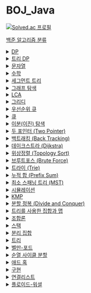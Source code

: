# BOJ_Java
[![Solved.ac
프로필](http://mazassumnida.wtf/api/generate_badge?boj=anm0307)](https://solved.ac/anm0307)

<a href="https://www.acmicpc.net/problem/tags">백준 알고리즘 분류</a>
<details>
<summary><a href="https://www.acmicpc.net/problemset?sort=ac_desc&algo=25"> DP</a></summary>
<div markdown="1">       
<pre>
- <a href="https://www.acmicpc.net/problem/1010">1010. 다리 놓기</a>
- <a href="https://www.acmicpc.net/problem/2839">2839. 설탕 배달</a>
- <a href="https://www.acmicpc.net/problem/1463">1463. 1로 만들기</a>
- <a href="https://www.acmicpc.net/problem/16441">16441. 아기돼지와 늑대</a>
- <a href="https://www.acmicpc.net/problem/1562">1562. 계단 수</a>
- <a href="https://www.acmicpc.net/problem/2098">2098. 외판원 순회</a>
- <a href="https://www.acmicpc.net/problem/27212">27212. 미팅</a>
- <a href="https://www.acmicpc.net/problem/11066">11066. 파일 합치기</a>
- <a href="https://www.acmicpc.net/problem/12865">12865. 평범한 배낭</a>
- <a href="https://www.acmicpc.net/problem/2293">2293. 동전 1</a>
- <a href="https://www.acmicpc.net/problem/2294">2294. 동전 2</a>
- <a href="https://www.acmicpc.net/problem/11053">11053. 가장 긴 증가하는 부분 수열</a>
- <a href="https://www.acmicpc.net/problem/11054">11054. 가장 긴 바이토닉 부분 수열</a>
- <a href="https://www.acmicpc.net/problem/11722">11722. 가장 긴 감소하는 부분 수열</a>
- <a href="https://www.acmicpc.net/problem/11055">11055. 가장 큰 증가 부분 수열</a>
- <a href="https://www.acmicpc.net/problem/15486">15486. 퇴사 2</a>
- <a href="https://www.acmicpc.net/problem/2565">2565. 전깃줄</a>
- <a href="https://www.acmicpc.net/problem/1937">1937. 욕심쟁이 판다</a>
- <a href="https://www.acmicpc.net/problem/1520">1520. 내리막 길</a>
- <a href="https://www.acmicpc.net/problem/1103">1103. 게임</a>
- <a href="https://www.acmicpc.net/problem/17090">17090. 미로 탈출하기</a>
- <a href="https://www.acmicpc.net/problem/11726">11726. 2×n 타일링</a>
- <a href="https://www.acmicpc.net/problem/11727">11727. 2×n 타일링 2</a>
- <a href="https://www.acmicpc.net/problem/1793">1793. 타일링</a>
- <a href="https://www.acmicpc.net/problem/2096">2096. 내려가기</a>
- <a href="https://www.acmicpc.net/problem/15571">15571. 블록 3</a>
- <a href="https://www.acmicpc.net/problem/15572">15572. 블록 4</a>
- <a href="https://www.acmicpc.net/problem/2629">2629. 양팔저울</a>
- <a href="https://www.acmicpc.net/problem/16194">16194. 카드 구매하기 2</a>
- <a href="https://www.acmicpc.net/problem/5557">5557. 1학년</a>
- <a href="https://www.acmicpc.net/problem/17070">17070. 파이프 옮기기 1</a>
- <a href="https://www.acmicpc.net/problem/11049">11049. 행렬 곱셈 순서</a>
- <a href="https://www.acmicpc.net/problem/2169">2169. 로봇 조종하기</a>
- <a href="https://www.acmicpc.net/problem/2240">2240. 자두나무</a>
- <a href="https://www.acmicpc.net/problem/2011">2011. 암호코드</a>
- <a href="https://www.acmicpc.net/problem/9084">9084. 동전</a>
- <a href="https://www.acmicpc.net/problem/1256">1256. 사전</a>
- <a href="https://www.acmicpc.net/problem/25759">25759. 들판 건너가기</a>
- <a href="https://www.acmicpc.net/problem/1576">1576. DNA점수</a>
- <a href="https://www.acmicpc.net/problem/2228">2228. 구간 나누기</a>
- <a href="https://www.acmicpc.net/problem/2225">2225. 합분해</a>
- <a href="https://www.acmicpc.net/problem/2602">2602. 돌다리 건너기</a>
- <a href="https://www.acmicpc.net/problem/2631">2631. 줄세우기</a>
- <a href="https://www.acmicpc.net/problem/1958">1958. LCS 3</a>
- <a href="https://www.acmicpc.net/problem/2482">2482. 색상환</a>
- <a href="https://www.acmicpc.net/problem/2306">2306. 유전자</a>
- <a href="https://www.acmicpc.net/problem/1633">1633. 최고의 팀 만들기</a>
- <a href="https://www.acmicpc.net/problem/2688">2688. 줄어들지 않아</a>
- <a href="https://www.acmicpc.net/problem/4811">4811. 알약</a>
- <a href="https://www.acmicpc.net/problem/1563">1563. 개근상</a>
- <a href="https://www.acmicpc.net/problem/12869">12869. 뮤탈리스크</a>
- <a href="https://www.acmicpc.net/problem/17265">17265. 나의 인생에는 수학과 함께</a>
- <a href="https://www.acmicpc.net/problem/1029">1029. 그림 교환</a>
- <a href="https://www.acmicpc.net/problem/1099">1099. 알 수 없는 문장</a>
- <a href="https://www.acmicpc.net/problem/7579">7579. 앱</a>
- <a href="https://www.acmicpc.net/problem/2091">2091. 동전</a>
- <a href="https://www.acmicpc.net/problem/17181">17181. 나랏말싸미 America와 different~</a>
- <a href="https://www.acmicpc.net/problem/13398">13398. 연속합 2</a>
- <a href="https://www.acmicpc.net/problem/16639">16639. 괄호 추가하기 3</a>
- <a href="https://www.acmicpc.net/problem/28218">28218. 격자 게임</a>
- <a href="https://www.acmicpc.net/problem/1988">1988. 낮잠 시간</a>
- <a href="https://www.acmicpc.net/problem/20555">20555. 타자연습</a>
- <a href="https://www.acmicpc.net/problem/2333">2333. 생존과 탈출</a>
- <a href="https://www.acmicpc.net/problem/16169">16169. 수행 시간</a>
- <a href="https://www.acmicpc.net/problem/20667">20667. 크롬</a>
</pre>
</div>
</details>

<details>
<summary><a href="https://www.acmicpc.net/problemset?sort=ac_desc&algo=92"> 트리 DP</a></summary>
<div markdown="1">       
<pre>
- <a href="https://www.acmicpc.net/problem/15681">15681. 트리와 쿼리</a>
- <a href="https://www.acmicpc.net/problem/2213">2213. 트리의 독립집합</a>
- <a href="https://www.acmicpc.net/problem/2533">2533. 사회망 서비스(SNS)</a>
- <a href="https://www.acmicpc.net/problem/1949">1949. 우수 마을</a>
- <a href="https://www.acmicpc.net/problem/1135">1135. 뉴스 전하기</a>
- <a href="https://www.acmicpc.net/problem/13325">13325. 이진 트리</a>
- <a href="https://www.acmicpc.net/problem/14267">14267. 회사 문화 1</a>
- <a href="https://www.acmicpc.net/problem/23887">23887. 프린트 전달</a>
</pre>
</div>
</details>

<details>
<summary><a href="https://www.acmicpc.net/problemset?sort=ac_desc&algo=158"> 문자열</a></summary>
<div markdown="1">       
<pre>
- <a href="https://www.acmicpc.net/problem/4458">4458. 첫 글자를 대문자로</a>
- <a href="https://www.acmicpc.net/problem/5582">5582. 공통 부분 문자열</a>
- <a href="https://www.acmicpc.net/problem/9251">9251. LCS</a>
- <a href="https://www.acmicpc.net/problem/9935">9935. 문자열 폭발</a>
- <a href="https://www.acmicpc.net/problem/5430">5430. AC</a>
- <a href="https://www.acmicpc.net/problem/17609">17609. 회문</a>
- <a href="https://www.acmicpc.net/problem/1013">1013. Contact</a>
- <a href="https://www.acmicpc.net/problem/20210">20210. 파일 탐색기</a>
- <a href="https://www.acmicpc.net/problem/9369">9369. 암호 깨기</a>
</pre>
</div>
</details>

<details>
<summary><a href="acmicpc.net/problemset?sort=ac_desc&algo=124"> 수학</a></summary>
<div markdown="1">       
<pre>
- <a href="https://www.acmicpc.net/problem/2417">2471. 정수 제곱근</a>
- <a href="https://www.acmicpc.net/problem/13458">13458. 시험 감독</a>
- <a href="https://www.acmicpc.net/problem/1064">1064. 평행사변형</a>
- <a href="https://www.acmicpc.net/problem/18225">18225. 당구공을 넣자</a>
- <a href="https://www.acmicpc.net/problem/2142">2142. 정돈된 배열</a>
- <a href="https://www.acmicpc.net/problem/22964">22964. conv1d</a>
- <a href="https://www.acmicpc.net/problem/14864">14864. 줄서기</a>
</pre>
</div>
</details>

<details>
<summary><a href="https://www.acmicpc.net/problemset?sort=ac_desc&algo=65"> 세그먼트 트리</a></summary>
<div markdown="1">       
<pre>
- <a href="https://www.acmicpc.net/problem/2042">2042. 구간 합 구하기</a>
- <a href="https://www.acmicpc.net/problem/11505">11505. 구간 곱 구하기</a>
- <a href="https://www.acmicpc.net/problem/2357">2357. 최솟값과 최댓값</a>
- <a href="https://www.acmicpc.net/problem/24915">24915. 센터가 돋보여야 해</a>
</pre>
</div>
</details>

<details>
<summary><a href="https://www.acmicpc.net/problemset?sort=ac_desc&algo=11"> 그래프 탐색</a></summary>
<div markdown="1">       
<pre>
- <a href="https://www.acmicpc.net/problem/2606">2606. 바이러스</a>
- <a href="https://www.acmicpc.net/problem/7569">7569. 토마토</a>
- <a href="https://www.acmicpc.net/problem/3197">3197. 백조의 호수</a>
- <a href="https://www.acmicpc.net/problem/2665">2665. 미로만들기</a>
- <a href="https://www.acmicpc.net/problem/2665">2206. 벽 부수고 이동하기</a>
- <a href="https://www.acmicpc.net/problem/1600">1600. 말이 되고픈 원숭이</a>
- <a href="https://www.acmicpc.net/problem/1175">1175. 배달</a>
- <a href="https://www.acmicpc.net/problem/1039">1039. 교환</a>
- <a href="https://www.acmicpc.net/problem/16947">16947. 서울 지하철 2호선</a>
- <a href="https://www.acmicpc.net/problem/16932">16932. 모양 만들기</a>
- <a href="https://www.acmicpc.net/problem/19952">19952. 인성 문제 있어??</a>
- <a href="https://www.acmicpc.net/problem/27650">27650. DSLR</a>
</pre>
</div>
</details>

<details>
<summary><a href="https://www.acmicpc.net/problemset?sort=ac_desc&algo=41"> LCA</a></summary>
<div markdown="1">       
<pre>
- <a href="https://www.acmicpc.net/problem/11437">11437. LCA</a>
- <a href="https://www.acmicpc.net/problem/11438">11438. LCA 2</a> (Segment Tree, DP)
- <a href="https://www.acmicpc.net/problem/26216">26216. 은나무</a>
</pre>
</div>
</details>

<details>
<summary><a href="https://www.acmicpc.net/problemset?sort=ac_desc&algo=33"> 그리디</a></summary>
<div markdown="1">       
<pre>
- <a href="https://www.acmicpc.net/problem/1715">1715. 카드 정렬하기</a>
- <a href="https://www.acmicpc.net/problem/2873">2873. 롤러코스터</a>
- <a href="https://www.acmicpc.net/problem/1202">1202. 보석 도둑</a>
- <a href="https://www.acmicpc.net/problem/13975">13975. 파일 합치기 3</a>
- <a href="https://www.acmicpc.net/problem/2437">2437. 저울</a>
- <a href="https://www.acmicpc.net/problem/1339">1339. 단어 수학</a>
- <a href="https://www.acmicpc.net/problem/1744">1744. 수 묶기</a>
- <a href="https://www.acmicpc.net/problem/11000">11000. 강의실 배정</a>
- <a href="https://www.acmicpc.net/problem/1700">1700. 멀티탭 스케줄링</a>
- <a href="https://www.acmicpc.net/problem/17280">17280. 카풀 매칭</a>
- <a href="https://www.acmicpc.net/problem/3109">3109. 빵집</a>
- <a href="https://www.acmicpc.net/problem/8980">8980. 택배</a>
- <a href="https://www.acmicpc.net/problem/18234">18234. 당근 훔쳐 먹기</a>
- <a href="https://www.acmicpc.net/problem/1092">1092. 배</a>
- <a href="https://www.acmicpc.net/problem/2212">2212. 센서</a>
- <a href="https://www.acmicpc.net/problem/1461">1461. 도서관</a>
- <a href="https://www.acmicpc.net/problem/13164">13164. 행복 유치원</a>
- <a href="https://www.acmicpc.net/problem/2457">2457. 공주님의 정원</a>
- <a href="https://www.acmicpc.net/problem/2141">2141. 우체국</a>
- <a href="https://www.acmicpc.net/problem/1083">1083. 소트</a>
- <a href="https://www.acmicpc.net/problem/2258">2258. 정육점</a>
- <a href="https://www.acmicpc.net/problem/2513">2513. 통학버스</a>
- <a href="https://www.acmicpc.net/problem/18768">18768. 팀 배정</a>
- <a href="https://www.acmicpc.net/problem/1052">1052. 물병</a>
- <a href="https://www.acmicpc.net/problem/12429">12429. 생존자 (Small)</a>
- <a href="https://www.acmicpc.net/problem/19539">19539. 사과나무</a>
</pre>
</div>
</details>

<details>
<summary><a href="https://www.acmicpc.net/problemset?sort=ac_desc&algo=59"> 우선순위 큐</a></summary>
<div markdown="1">       
<pre>
- <a href="https://www.acmicpc.net/problem/2014">2014. 소수의 곱</a>
- <a href="https://www.acmicpc.net/problem/14464">14464. 소가 길을 건너간 이유 4</a>
- <a href="https://www.acmicpc.net/problem/1781">1781. 컵라면</a>
- <a href="https://www.acmicpc.net/problem/1655">1655. 가운데를 말해요</a>
- <a href="https://www.acmicpc.net/problem/30054">30054. 웨이팅</a>
- <a href="https://www.acmicpc.net/problem/1826">1826. 연료 채우기</a>
</pre>
</div>
</details>

<details>
<summary><a href="https://www.acmicpc.net/problemset?sort=ac_desc&algo=72"> 큐</a></summary>
<div markdown="1">       
<pre>
- <a href="https://www.acmicpc.net/problem/3190">3190. 뱀</a>
</pre>
</div>
</details>

<details>
<summary><a href="https://www.acmicpc.net/problemset?sort=ac_desc&algo=12"> 이분(이진) 탐색</a></summary>
<div markdown="1">       
<pre>
- <a href="https://www.acmicpc.net/problem/1450">1450. 냅색문제</a>
- <a href="https://www.acmicpc.net/problem/1208">1208. 부분수열의 합 2</a>
- <a href="https://www.acmicpc.net/problem/2352">2352. 반도체 설계</a>
- <a href="https://www.acmicpc.net/problem/12015">12015. 가장 긴 증가하는 부분 수열 2</a>
- <a href="https://www.acmicpc.net/problem/10815">10815. 숫자 카드</a>
- <a href="https://www.acmicpc.net/problem/10816">10816. 숫자 카드 2</a>
- <a href="https://www.acmicpc.net/problem/1654">1654. 랜선 자르기</a>
- <a href="https://www.acmicpc.net/problem/2805">2805. 나무 자르기</a>
- <a href="https://www.acmicpc.net/problem/2110">2110. 공유기 설치</a>
- <a href="https://www.acmicpc.net/problem/3020">3020. 개똥벌레</a>
- <a href="https://www.acmicpc.net/problem/2143">2143. 두 배열의 합</a>
- <a href="https://www.acmicpc.net/problem/2467">2467. 용액</a>
- <a href="https://www.acmicpc.net/problem/1300">1300. K번째 수</a>
- <a href="https://www.acmicpc.net/problem/1508">1508. 레이스</a>
- <a href="https://www.acmicpc.net/problem/20917">20917. 사회적 거리 두기</a>
- <a href="https://www.acmicpc.net/problem/17179">17179. 케이크 자르기</a>
- <a href="https://www.acmicpc.net/problem/2632">2632. 피자판매</a>
- <a href="https://www.acmicpc.net/problem/8983">8983. 사냥꾼</a>
- <a href="https://www.acmicpc.net/problem/3649">3649. 로봇 프로젝트</a>
- <a href="https://www.acmicpc.net/problem/2470">2470. 두 용액</a>
- <a href="https://www.acmicpc.net/problem/2613">2613. 숫자구슬</a>
- <a href="https://www.acmicpc.net/problem/14002">14002. 가장 긴 증가하는 부분 수열 4</a>
- <a href="https://www.acmicpc.net/problem/14003">14003. 가장 긴 증가하는 부분 수열 5</a>
- <a href="https://www.acmicpc.net/problem/1477">1477. 휴게소 세우기</a>
- <a href="https://www.acmicpc.net/problem/3079">3079. 입국심사</a>
- <a href="https://www.acmicpc.net/problem/24887">24887. 최대한의 휴식</a>
- <a href="https://www.acmicpc.net/problem/28305">28305. 세미나 배정</a>
- <a href="https://www.acmicpc.net/problem/1939">1939. 중량제한</a>
- <a href="https://www.acmicpc.net/problem/15732">15732. 도토리 숨기기</a>
- <a href="https://www.acmicpc.net/problem/26652">26652. 성향 성장의 비약</a>
- <a href="https://www.acmicpc.net/problem/5710">5710. 전기 요금</a>
</div>
</details>

<details>
<summary><a href="https://www.acmicpc.net/problemset?sort=ac_desc&algo=80"> 두 포인터 (Two Pointer)</a></summary>
<div markdown="1">       
<pre>
- <a href="https://www.acmicpc.net/problem/2842">2842. 집배원 한상덕</a>
- <a href="https://www.acmicpc.net/problem/1253">1253. 좋다</a>
- <a href="https://www.acmicpc.net/problem/1806">1806. 부분합</a>
- <a href="https://www.acmicpc.net/problem/16434">16434. 드래곤 앤 던전</a>
- <a href="https://www.acmicpc.net/problem/13422">13422. 도둑</a>
</pre>
</div>
</details>

<details>
<summary><a href="https://www.acmicpc.net/problemset?sort=ac_desc&algo=5"> 백트래킹 (Back Tracking)</a></summary>
<div markdown="1">       
<pre>
- <a href="https://www.acmicpc.net/problem/15686">15686. 치킨 배달</a>
- <a href="https://www.acmicpc.net/problem/1987">1987. 알파벳</a>
- <a href="https://www.acmicpc.net/problem/19236">19236. 청소년 상어</a>
- <a href="https://www.acmicpc.net/problem/1759">1759. 암호 만들기</a>
- <a href="https://www.acmicpc.net/problem/17471">17471. 게리맨더링</a>
- <a href="https://www.acmicpc.net/problem/1062">1062. 가르</a>
- <a href="https://www.acmicpc.net/problem/1079">1079. 마피아</a>
- <a href="https://www.acmicpc.net/problem/19942">19942. 다이어트</a>
</pre>
</div>
</details>

<details>
<summary><a href="https://www.acmicpc.net/problemset?sort=ac_desc&algo=22"> 데이크스트라 (Dijkstra)</a></summary>
<div markdown="1">       
<pre>
- <a href="https://www.acmicpc.net/problem/1753">1753. 최단경로</a>
- <a href="https://www.acmicpc.net/problem/1504">1504. 특정한 최단 경로</a>
- <a href="https://www.acmicpc.net/problem/1238">1238. 파티</a>
- <a href="https://www.acmicpc.net/problem/5719">5719. 거의 최단 경로</a>
- <a href="https://www.acmicpc.net/problem/1854">1854. K번째 최단경로 찾기</a>
- <a href="https://www.acmicpc.net/problem/9376">9376. 탈옥</a>
- <a href="https://www.acmicpc.net/problem/14938">14938. 서강그라운드</a>
- <a href="https://www.acmicpc.net/problem/14938">14938. 서강그라운드</a>
- <a href="https://www.acmicpc.net/problem/10282">10282. 해킹</a>
- <a href="https://www.acmicpc.net/problem/2176">2176. 합리적인 이동경로</a>
- <a href="https://www.acmicpc.net/problem/2211">2211. 네트워크 복구</a>
- <a href="https://www.acmicpc.net/problem/30985">30985. 직장인 파댕이의 사회생활</a>
- <a href="https://www.acmicpc.net/problem/23354">23354. 군탈체포조</a>
- <a href="https://www.acmicpc.net/problem/15709">15709. 정기검진</a>
</pre>
</div>
</details>

<details>
<summary><a href="https://www.acmicpc.net/problemset?sort=ac_desc&algo=78"> 위상정렬 (Topology Sort)</a></summary>
<div markdown="1">       
<pre>
- <a href="https://www.acmicpc.net/problem/1005">1005. ACM Craft</a>
- <a href="https://www.acmicpc.net/problem/3665">3665. 최종 순위</a>
- <a href="https://www.acmicpc.net/problem/2623">2623. 음악프로그램</a>
- <a href="https://www.acmicpc.net/problem/1516">1516. 게임 개발</a>
- <a href="https://www.acmicpc.net/problem/17455">17455. kdh17455</a>
</pre>
</div>
</details>

<details>
<summary><a href="https://www.acmicpc.net/problemset?sort=ac_desc&algo=125"> 브루트포스 (Brute Force)</a></summary>
<div markdown="1">       
<pre>
- <a href="https://www.acmicpc.net/problem/15660">15660. 테르토미노 (2)</a>
- <a href="https://www.acmicpc.net/problem/1025">1025. 제곱수 찾기</a>
- <a href="https://www.acmicpc.net/problem/1954">1954. 화학실험</a>
- <a href="https://www.acmicpc.net/problem/15659">15659. 연산자 끼워넣기 (3)</a>
</pre>
</div>
</details>

<details>
<summary><a href="https://www.acmicpc.net/problemset?sort=ac_desc&algo=79"> 트라이 (Trie)</a></summary>
<div markdown="1">       
<pre>
- <a href="https://www.acmicpc.net/problem/5052">5052. 전화번호 목록</a>
</pre>
</div>
</details>

<details>
<summary><a href="https://www.acmicpc.net/problemset?sort=ac_desc&algo=139"> 누적 합 (Prefix Sum)</a></summary>
<div markdown="1">       
<pre>
- <a href="https://www.acmicpc.net/problem/3020">3020. 개똥벌레</a>
- <a href="https://www.acmicpc.net/problem/11659">11659. 구간 합 구하기 4</a>
- <a href="https://www.acmicpc.net/problem/11660">11660. 구간 합 구하기 5</a>
- <a href="https://www.acmicpc.net/problem/2143">2143. 두 배열의 합</a>
- <a href="https://www.acmicpc.net/problem/14846">14846. 직사각형과 쿼리</a>
- <a href="https://www.acmicpc.net/problem/2560">2560. 짚신벌레</a>
- <a href="https://www.acmicpc.net/problem/2616">2616. 소형기관차</a>
- <a href="https://www.acmicpc.net/problem/2208">2208. 보석 줍기</a>
- <a href="https://www.acmicpc.net/problem/3037">3037. 혼란</a>
- <a href="https://www.acmicpc.net/problem/2003">2003. 수들의 합2</a>
- <a href="https://www.acmicpc.net/problem/2559">2559. 수열</a>
- <a href="https://www.acmicpc.net/problem/16139">16139. 인간-컴퓨터 상호작용</a>
- <a href="https://www.acmicpc.net/problem/1912">1912. 연속합</a>
- <a href="https://www.acmicpc.net/problem/10986">10986. 나머지 합</a>
- <a href="https://www.acmicpc.net/problem/5549">5549. 행성 탐사</a>
- <a href="https://www.acmicpc.net/problem/21757">21757. 나누기</a>
- <a href="https://www.acmicpc.net/problem/3114">3114. 사과와 바나나</a>
- <a href="https://www.acmicpc.net/problem/10800">10800. 컬러볼</a>
- <a href="https://www.acmicpc.net/problem/2173">2173. 양파깡 만들기</a>
- <a href="https://www.acmicpc.net/problem/20159">20159. 동작 그만. 밑장 빼기냐?</a>
- <a href="https://www.acmicpc.net/problem/19951">19951. 태상이의 훈련소 생활</a>
</pre>
</div>
</details>

<details>
<summary><a href="https://www.acmicpc.net/problemset?sort=ac_desc&algo=49"> 최소 스패닝 트리 (MST)</a></summary>
<div markdown="1">       
<pre>
- <a href="https://www.acmicpc.net/problem/1197">1197. 최소 스패닝 트리 (Prim, Kr적uskal)</a>
- <a href="https://www.acmicpc.net/problem/1922">1922. 네트워크 연결 (Prim, Kruskal)</a>
- <a href="https://www.acmicpc.net/problem/1647">1647. 도시 분할 계획 (Prim, Kruskal)</a>
- <a href="https://www.acmicpc.net/problem/4386">4386. 별자리 만들기 (Kruskal)</a>
- <a href="https://www.acmicpc.net/problem/1833">1833. 고속철도 설계하기 (Prim)</a>
</pre>
</div>
</details>

<details>
<summary><a href="https://www.acmicpc.net/problemset?sort=ac_desc&algo=141"> 시뮬레이션</a></summary>
<div markdown="1">       
<pre>
- <a href="https://www.acmicpc.net/problem/14503">14503. 로봇 청소기</a>
- <a href="https://www.acmicpc.net/problem/14891">14891. 톱니바퀴</a>
- <a href="https://www.acmicpc.net/problem/13460">13460. 구슬 탈출 2</a>
- <a href="https://www.acmicpc.net/problem/15683">15683. 감시</a>
- <a href="https://www.acmicpc.net/problem/14499">14499. 주사위 굴리기</a>
- <a href="https://www.acmicpc.net/problem/23288">23288. 주사위 굴리기 2</a>
- <a href="https://www.acmicpc.net/problem/10026">10026. 적록색약</a>
- <a href="https://www.acmicpc.net/problem/19235">19235. 모노미노도미노</a>
- <a href="https://www.acmicpc.net/problem/17143">17143. 낚시왕</a>
- <a href="https://www.acmicpc.net/problem/2424">2424. 부산의 해적</a>
- <a href="https://www.acmicpc.net/problem/18809">18809. Gaaaaaaaaaarden</a>
- <a href="https://www.acmicpc.net/problem/5373">5373. 큐빙</a>
- <a href="https://www.acmicpc.net/problem/10875">10875. 뱀</a>
- <a href="https://www.acmicpc.net/problem/2933">2933. 미네랄</a>
- <a href="https://www.acmicpc.net/problem/1113">1113. 수영장 만들기</a>
- <a href="https://www.acmicpc.net/problem/12100">12100. 2048 (Easy)</a>
- <a href="https://www.acmicpc.net/problem/25173">25173. 용감한 아리의 동굴 대탈출</a>
- <a href="https://www.acmicpc.net/problem/16234">16234. 인구 이동</a>
- <a href="https://www.acmicpc.net/problem/15644">15644. 구슬 탈출 3</a>
</pre>
</div>
</details>

<details>
<summary><a href="https://www.acmicpc.net/problemset?sort=ac_desc&algo=40"> KMP</a></summary>
<div markdown="1">       
<pre>
- <a href="https://www.acmicpc.net/problem/1701">1701. Cubeditor</a>
- <a href="https://www.acmicpc.net/problem/1786">1786. 찾기</a>
- <a href="https://www.acmicpc.net/problem/1305">1305. 광고</a>
- <a href="https://www.acmicpc.net/problem/4354">4354. 문자열 제곱</a>
- <a href="https://www.acmicpc.net/problem/10266">10266. 시계 사진들</a>
- <a href="https://www.acmicpc.net/problem/11585">11585. 속타는 저녁 메뉴</a>
- <a href="https://www.acmicpc.net/problem/7575">7575. 바이러스</a>
</pre>
</div>
</details>

<details>
<summary><a href="https://www.acmicpc.net/problemset?sort=ac_desc&algo=24"> 분할 정복 (Divide and Conquer)</a></summary>
<div markdown="1">       
<pre>
- <a href="https://www.acmicpc.net/problem/2447">2447. 별 찍기 - 10</a>
- <a href="https://www.acmicpc.net/problem/1629">1629. 곱셈</a>
- <a href="https://www.acmicpc.net/problem/10830">10830. 행렬 제곱</a>
- <a href="https://www.acmicpc.net/problem/2263">2263. 트리의 순회</a>
- <a href="https://www.acmicpc.net/problem/18291">18291. 비요뜨의 징검다리 건너기</a>
</pre>
</div>
</details>

<details>
<summary><a href="https://www.acmicpc.net/problemset?sort=ac_desc&algo=74"> 트리를 사용한 집합과 맵</a></summary>
<div markdown="1">       
<pre>
- <a href="https://www.acmicpc.net/problem/7662">7662. 이중 우선순위 큐</a>
- <a href="https://www.acmicpc.net/problem/29811">29811. 지각하기 싫어</a>
</div>
</details>

<details>
<summary><a href="https://www.acmicpc.net/problemset?sort=ac_desc&algo=6"> 조합론</a></summary>
<div markdown="1">
<pre>
- <a href="https://www.acmicpc.net/problem/15791">15791. 세진이의 미팅</a>
- <a href="https://www.acmicpc.net/problem/17205">17205. 진우의 비밀번호</a>
- <a href="https://www.acmicpc.net/problem/15824">15824. 너 봄에는 캡사이신이 맛있단다</a>
- <a href="https://www.acmicpc.net/problem/10978">10978. 기숙사 재배정</a>
</div>
</details>

<details>
<summary><a href="https://www.acmicpc.net/problemset?sort=ac_desc&algo=71"> 스택</a></summary>
<div markdown="1">       
<pre>
- <a href="https://www.acmicpc.net/problem/1918">1918. 후위 표기식</a>
- <a href="https://www.acmicpc.net/problem/17298">17298. 오큰수</a>
</div>
</details>

<details>
<summary><a href="https://www.acmicpc.net/problemset?sort=ac_desc&algo=81"> 분리 집합</a></summary>
<div markdown="1">
<pre>
- <a href="https://www.acmicpc.net/problem/16562">16562. 친구비</a>
- <a href="https://www.acmicpc.net/problem/18116">18116. 로봇 조립</a>
</div>
</details>

<details>
<summary><a href="https://www.acmicpc.net/problemset?sort=ac_desc&algo=120"> 트리</a></summary>
<div markdown="1">       
<pre>
- <a href="https://www.acmicpc.net/problem/1167">1167. 트리의 지름</a>
- <a href="https://www.acmicpc.net/problem/1967">1967. 트리의 지름</a>
- <a href="https://www.acmicpc.net/problem/28270">28270. Marked-Numbered</a>
- <a href="https://www.acmicpc.net/problem/12912">12912. 트리 수정</a>
</div>
</details>

<details>
<summary><a href="https://www.acmicpc.net/problemset?sort=ac_desc&algo=10"> 벨만-포드</a></summary>
<div markdown="1">       
<pre>
- <a href="https://www.acmicpc.net/problem/1865">1865. 웜홀</a>
</div>
</details>

<details>
<summary><a href="https://www.acmicpc.net/problemset?sort=ac_desc&algo=171"> 순열 사이클 분할</a></summary>
<div markdown="1">       
<pre>
- <a href="https://www.acmicpc.net/problem/10451">10451. 순열 사이클</a>
- <a href="https://www.acmicpc.net/problem/25577">25577. 열 정렬정렬 정</a>
- <a href="https://www.acmicpc.net/problem/6505">6505. 문자열 디코딩</a>
- <a href="https://www.acmicpc.net/problem/27531">27531. 치즈</a>
</div>
</details>

<details>
<summary><a href="https://www.acmicpc.net/problemset?sort=ac_desc&algo=109"> 애드 혹</a></summary>
<div markdown="1">       
<pre>
- <a href="https://www.acmicpc.net/problem/17302">17302. 흰색으로 만들기</a>
</div>
</details>

<details>
<summary><a href="https://www.acmicpc.net/problemset?sort=ac_desc&algo=102"> 구현</a></summary>
<div markdown="1">       
<pre>
- <a href="https://www.acmicpc.net/problem/7682">7682. 틱택토</a>
- <a href="https://www.acmicpc.net/problem/16569">16569. 화산쇄설류</a>
</div>
</details>

<details>
<summary><a href="https://www.acmicpc.net/problemset?sort=ac_desc&algo=154"> 연결리스트</a></summary>
<div markdown="1">       
<pre>
- <a href="https://www.acmicpc.net/problem/3217">3217. malloc</a>
</div>
</details>

<details>
<summary><a href="https://www.acmicpc.net/problemset?sort=ac_desc&algo=31"> 플로이드-워셜</a></summary>
<div markdown="1">       
<pre>
- <a href="https://www.acmicpc.net/problem/1613">1613. 역사</a>
</div>
</details>
